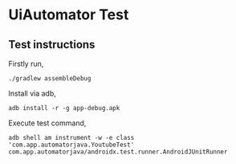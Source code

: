 # UiAutomator Test



## Test instructions
Firstly run, 
```
./gradlew assembleDebug
```
Install via adb, 
```
adb install -r -g app-debug.apk
```
Execute test command, 
```
adb shell am instrument -w -e class 'com.app.automatorjava.YoutubeTest' com.app.automatorjava/androidx.test.runner.AndroidJUnitRunner
```
